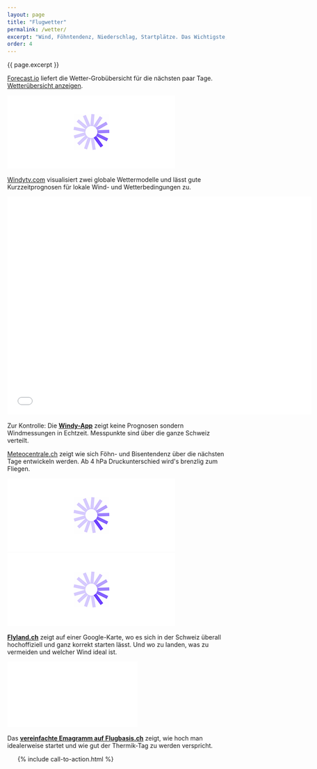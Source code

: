 ```yaml
---
layout: page
title: "Flugwetter"
permalink: /wetter/
excerpt: "Wind, Föhntendenz, Niederschlag, Startplätze. Das Wichtigste, was du heute zum Fliegen brauchst auf einem Blick."
order: 4
---
```


<p class="post-meta">{{ page.excerpt }}</p>

<p>
	 <a href="http://forecast.io/">Forecast.io</a> liefert die Wetter-Grobübersicht für die nächsten paar Tage. <a href="javascript:toggleVisibility('toggle');" id="tglBtn">Wetterübersicht anzeigen</a>.
</p>
<p id="toggle" class="wetter"><img id="loader" src="/loader.gif" alt=""></p>


[Windytv.com](https://www.windyty.com/) visualisiert zwei globale Wettermodelle und lässt gute Kurzzeitprognosen für lokale Wind- und Wetterbedingungen zu.

<div class="frame">
	<iframe src="/loader.gif" data-layzr="https://embed.windyty.com/?850h,clouds,2015-09-12-12,46.800,8.306,8,,menu,message,ip" width="700" height="500" frameborder="0"></iframe>
</div>

Zur Kontrolle: Die **[Windy-App](http://windy.atelier-agile.ch/balises?display_all=true)** zeigt keine Prognosen sondern Windmessungen in Echtzeit. Messpunkte sind über die ganze Schweiz verteilt.

[Meteocentrale.ch](http://www.meteocentrale.ch) zeigt wie sich Föhn- und Bisentendenz über die nächsten Tage entwickeln werden. Ab 4 hPa Druckunterschied wird's brenzlig zum Fliegen.

<div class="frame">
	<img src="/loader.gif" data-layzr="http://www.meteocentrale.ch/uploads/pics/uwz-ch_foehn_en.png">
</div>

<div class="frame">
	<img src="/loader.gif" data-layzr="http://www.meteocentrale.ch/uploads/pics/uwz-ch_bise_en.png">
</div>

**[Flyland.ch](http://flyland.ch)** zeigt auf einer Google-Karte, wo es sich in der Schweiz überall hochoffiziell und ganz korrekt starten lässt. Und wo zu landen, was zu vermeiden und welcher Wind ideal ist.

<div class="frame">
	<iframe src="/loader.gif" data-layzr="http://www.flyland.ch/fl_gis_2d_all.php?ST=1&LP=0&PP=0&CAM=0&GG=0&VZ=0&SZ=0&HI=0&BB=0" frameborder="0" allowfullscreen></iframe>
</div>

Das **[vereinfachte Emagramm auf Flugbasis.ch](http://www.flugbasis.ch/service/wetter/thermik/)** zeigt, wie hoch man idealerweise startet und wie gut der Thermik-Tag zu werden verspricht.

<ul class="post-list">
	{% include call-to-action.html %}
</ul>
